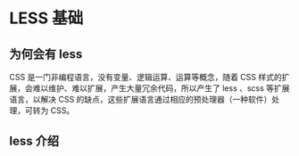 <!--
 * @Description: less基础
 * @Date: 2020-09-27 01:20:09 +0800
 * @Author: JackChouMine
 * @LastEditTime: 2020-09-27 01:39:08 +0800
 * @LastEditors: JackChouMine
-->

# LESS 基础

## 为何会有 less 

CSS 是一门非编程语言，没有变量、逻辑运算、运算等概念，随着 CSS 样式的扩展，会难以维护、难以扩展，产生大量冗余代码，所以产生了 less 、scss 等扩展语言，以解决 CSS 的缺点，这些扩展语言通过相应的预处理器（一种软件）处理，可转为 CSS。

## less 介绍



